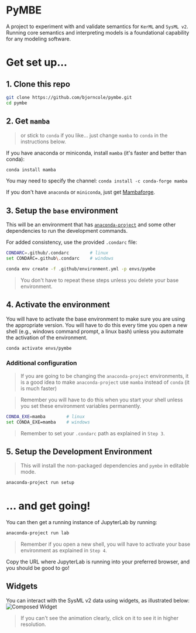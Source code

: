# PyMBE

A project to experiment with and validate semantics for `KerML` and `SysML v2`. Running core semantics and interpreting models is a foundational capability for any modeling software.

# Get set up...

## 1. Clone this repo

```bash
git clone https://github.com/bjorncole/pymbe.git
cd pymbe
```

## 2. Get `mamba`

> or stick to `conda` if you like...  just change `mamba` to `conda` in the instructions below.

If you have anaconda or miniconda, install `mamba` (it's faster and better than conda):

```bash
conda install mamba
```

You may need to specify the channel:
```conda install -c conda-forge mamba```

If you don't have `anaconda` or `miniconda`, just get [Mambaforge](https://github.com/conda-forge/miniforge/releases/tag/4.9.2-5).

## 3. Setup the `base` environment

This will be an environment that has [`anaconda-project`](https://anaconda-project.readthedocs.io) and some other dependencies to run the development commands.

For added consistency, use the provided `.condarc` file:

```bash
CONDARC=.github/.condarc        # linux
set CONDARC=.github\.condarc    # windows
```

```bash
conda env create -f .github/environment.yml -p envs/pymbe
```

> You don't have to repeat these steps unless you delete your base environment.

## 4. Activate the environment

You will have to activate the base environment to make sure you are using the appropriate version.  You will have to do this every time you open a new shell (e.g., windows command prompt, a linux bash) unless you automate the activation of the environment.

```bash
conda activate envs/pymbe
```

### Additional configuration

> If you are going to be changing the `anaconda-project` environments, it is a good idea to make `anaconda-project` use `mamba` instead of `conda` (it is much faster)

> Remember you will have to do this when you start your shell unless you set these environment variables permanently.

```bash
CONDA_EXE=mamba        # linux
set CONDA_EXE=mamba    # windows
```

> Remember to set your `.condarc` path as explained in `Step 3`.

## 5. Setup the Development Environment

> This will install the non-packaged dependencies and `pymbe` in editable mode.

```bash
anaconda-project run setup
```

# ... and get going!

You can then get a running instance of JupyterLab by running:

```bash
anaconda-project run lab
```

> Remember if you open a new shell, you will have to activate your base environment as explained in `Step 4`.

Copy the URL where JupyterLab is running into your preferred browser, and you should be good to go!

## Widgets

You can interact with the SysML v2 data using widgets, as illustrated below:
![Composed Widget](https://user-images.githubusercontent.com/1438114/132993186-858063a7-1bb7-483b-b3be-0d61d3d27fca.gif)

> If you can't see the animation clearly, click on it to see it in higher resolution.
